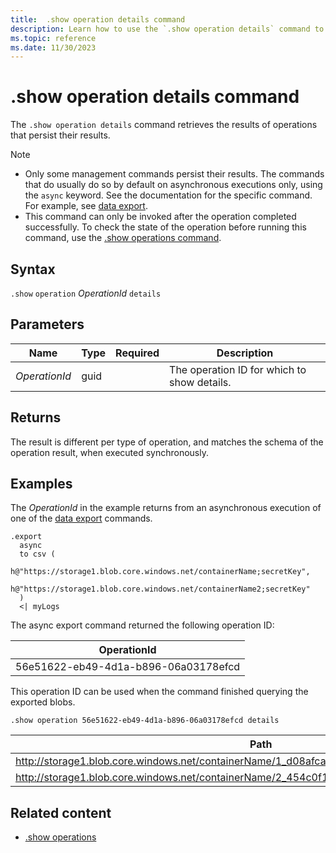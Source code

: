 ```yaml
---
title:  .show operation details command
description: Learn how to use the `.show operation details` command to view the details of an operation.
ms.topic: reference
ms.date: 11/30/2023
---
```

# .show operation details command

The `.show operation details` command retrieves the results of operations that persist their results.

> [!NOTE]
> * Only some management commands persist their results. The commands that do usually do so by default on asynchronous executions only, using the `async` keyword. See the documentation for the specific command. For example, see [data export](data-export/index.md).
> * This command can only be invoked after the operation completed successfully. To check the state of the operation before running this command, use the [.show operations command](show-operations.md).

## Syntax

`.show` `operation` *OperationId* `details`

## Parameters

|Name|Type|Required|Description|
|--|--|--|--|
| *OperationId* | guid | | The operation ID for which to show details.|

## Returns

The result is different per type of operation, and matches the schema of the operation result, when executed synchronously.

## Examples

The *OperationId* in the example returns from an asynchronous execution of one
of the [data export](../management/data-export/index.md) commands.

```kusto
.export 
  async 
  to csv ( 
    h@"https://storage1.blob.core.windows.net/containerName;secretKey", 
    h@"https://storage1.blob.core.windows.net/containerName2;secretKey" 
  ) 
  <| myLogs 
```

The async export command returned the following operation ID:

|OperationId|
|---|
|56e51622-eb49-4d1a-b896-06a03178efcd|

This operation ID can be used when the command finished querying the exported blobs.

```kusto
.show operation 56e51622-eb49-4d1a-b896-06a03178efcd details 
```

|Path|NumRecords |
|---|---|
|http://storage1.blob.core.windows.net/containerName/1_d08afcae2f044c1092b279412dcb571b.csv|10|
|http://storage1.blob.core.windows.net/containerName/2_454c0f1359e24795b6529da8a0101330.csv|15|

## Related content

* [.show operations](show-operations.md)
